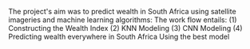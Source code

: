 The project's aim was to predict wealth in South Africa using satellite imageries and machine learning algorithms:
The work flow entails:
(1) Constructing the Wealth Index
(2) KNN Modeling
(3) CNN Modeling
(4) Predicting wealth everywhere in South Africa Using the best model
